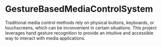 # GestureBasedMediaControlSystem
Traditional media control methods rely on physical buttons, keyboards, or touchscreens, which can be inconvenient in certain situations. This project leverages hand gesture recognition to provide an intuitive and accessible way to interact with media applications.
